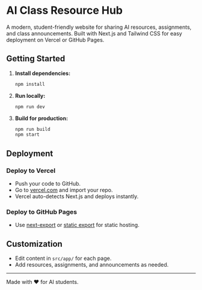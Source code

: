 # AI Class Resource Hub

A modern, student-friendly website for sharing AI resources, assignments, and class announcements. Built with Next.js and Tailwind CSS for easy deployment on Vercel or GitHub Pages.

## Getting Started

1. **Install dependencies:**
   ```bash
   npm install
   ```
2. **Run locally:**
   ```bash
   npm run dev
   ```
3. **Build for production:**
   ```bash
   npm run build
   npm start
   ```

## Deployment

### Deploy to Vercel
- Push your code to GitHub.
- Go to [vercel.com](https://vercel.com/import) and import your repo.
- Vercel auto-detects Next.js and deploys instantly.

### Deploy to GitHub Pages
- Use [next-export](https://nextjs.org/docs/pages/api-reference/next.config.js/exportPathMap) or [static export](https://nextjs.org/docs/pages/building-your-application/deploying/static-exports) for static hosting.

## Customization
- Edit content in `src/app/` for each page.
- Add resources, assignments, and announcements as needed.

---
Made with ❤️ for AI students.

